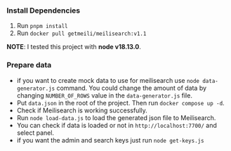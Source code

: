 ### Install Dependencies

1. Run `pnpm install`
2. Run `docker pull getmeili/meilisearch:v1.1`

**NOTE**: I tested this project with **node v18.13.0**.

### Prepare data

- if you want to create mock data to use for meilisearch use `node data-generator.js` command. You could change the amount of data by changing `NUMBER_OF_ROWS` value in the `data-generator.js` file.
- Put `data.json` in the root of the project. Then run `docker compose up -d`.
- Check if Meilisearch is working successfully.
- Run `node load-data.js` to load the generated json file to Meilisearch.
- You can check if data is loaded or not in `http://localhost:7700/` and select panel.
- if you want the admin and search keys just run `node get-keys.js`
